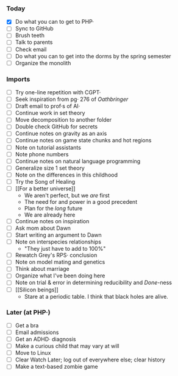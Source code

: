 ### Today
- [x] Do what you can to get to PHP·
- [ ] Sync to GitHub
- [ ] Brush teeth
- [ ] Talk to parents
- [ ] Check email
- [ ] Do what you can to get into the dorms by the spring semester
- [ ] Organize the monolith

### Imports
- [ ] Try one-line repetition with CGPT·
- [ ] Seek inspiration from pg· 276 of _Oathbringer_
- [ ] Draft email to prof·s of AI·
- [ ] Continue work in set theory
- [ ] Move decomposition to another folder
- [ ] Double check GitHub for secrets
- [ ] Continue notes on gravity as an axis
- [ ] Continue notes on game state chunks and hot regions
- [ ] Note on tutorial assistants
- [ ] Note phone numbers
- [ ] Continue notes on natural language programming
- [ ] Generalize size 1 set theory
- [ ] Note on the differences in this childhood
- [ ] Try the Song of Healing
- [ ] [[For a better universe]]
	- We aren't perfect, but we _are_ first
	- The need for and power in a good precedent
	- Plan for the _long_ future
	- We are already here
- [ ] Continue notes on inspiration
- [ ] Ask mom about Dawn
- [ ] Start writing an argument to Dawn
- [ ] Note on interspecies relationships
	- "They just have to add to 100%"
- [ ] Rewatch Grey's RPS· conclusion
- [ ] Note on model mating and genetics
- [ ] Think about marriage
- [ ] Organize what I've been doing here
- [ ] Note on trial & error in determining reducibility and _Done_-ness
- [ ] [[Silicon beings]]
	- Stare at a periodic table. I think that black holes are alive.

### Later (at PHP·)
- [ ] Get a bra
- [ ] Email admissions
- [ ] Get an ADHD· diagnosis
- [ ] Make a curious child that may vary at will
- [ ] Move to Linux
- [ ] Clear Watch Later; log out of everywhere else; clear history
- [ ] Make a text-based zombie game